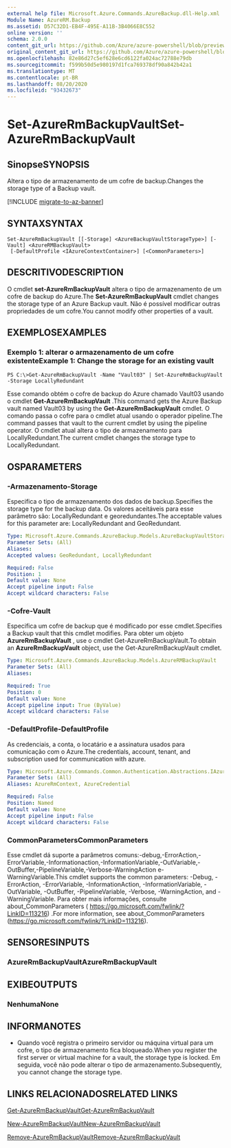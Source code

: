 ```yaml
---
external help file: Microsoft.Azure.Commands.AzureBackup.dll-Help.xml
Module Name: AzureRM.Backup
ms.assetid: D57C32D1-EB4F-495E-A11B-3B4066E8C552
online version: ''
schema: 2.0.0
content_git_url: https://github.com/Azure/azure-powershell/blob/preview/src/ResourceManager/AzureBackup/Commands.AzureBackup/help/Set-AzureRmBackupVault.md
original_content_git_url: https://github.com/Azure/azure-powershell/blob/preview/src/ResourceManager/AzureBackup/Commands.AzureBackup/help/Set-AzureRmBackupVault.md
ms.openlocfilehash: 82e86d27c5ef628e6cd6122fa024ac72788e79db
ms.sourcegitcommit: f599b50d5e980197d1fca769378df90a842b42a1
ms.translationtype: MT
ms.contentlocale: pt-BR
ms.lasthandoff: 08/20/2020
ms.locfileid: "93432673"
---
```

# <span data-ttu-id="65ee0-101">Set-AzureRmBackupVault</span><span class="sxs-lookup"><span data-stu-id="65ee0-101">Set-AzureRmBackupVault</span></span>

## <span data-ttu-id="65ee0-102">Sinopse</span><span class="sxs-lookup"><span data-stu-id="65ee0-102">SYNOPSIS</span></span>
<span data-ttu-id="65ee0-103">Altera o tipo de armazenamento de um cofre de backup.</span><span class="sxs-lookup"><span data-stu-id="65ee0-103">Changes the storage type of a Backup vault.</span></span>

[!INCLUDE [migrate-to-az-banner](../../includes/migrate-to-az-banner.md)]

## <span data-ttu-id="65ee0-104">SYNTAX</span><span class="sxs-lookup"><span data-stu-id="65ee0-104">SYNTAX</span></span>

```
Set-AzureRmBackupVault [[-Storage] <AzureBackupVaultStorageType>] [-Vault] <AzureRMBackupVault>
 [-DefaultProfile <IAzureContextContainer>] [<CommonParameters>]
```

## <span data-ttu-id="65ee0-105">DESCRITIVO</span><span class="sxs-lookup"><span data-stu-id="65ee0-105">DESCRIPTION</span></span>
<span data-ttu-id="65ee0-106">O cmdlet **set-AzureRmBackupVault** altera o tipo de armazenamento de um cofre de backup do Azure.</span><span class="sxs-lookup"><span data-stu-id="65ee0-106">The **Set-AzureRmBackupVault** cmdlet changes the storage type of an Azure Backup vault.</span></span>
<span data-ttu-id="65ee0-107">Não é possível modificar outras propriedades de um cofre.</span><span class="sxs-lookup"><span data-stu-id="65ee0-107">You cannot modify other properties of a vault.</span></span>

## <span data-ttu-id="65ee0-108">EXEMPLOS</span><span class="sxs-lookup"><span data-stu-id="65ee0-108">EXAMPLES</span></span>

### <span data-ttu-id="65ee0-109">Exemplo 1: alterar o armazenamento de um cofre existente</span><span class="sxs-lookup"><span data-stu-id="65ee0-109">Example 1: Change the storage for an existing vault</span></span>
```
PS C:\>Get-AzureRmBackupVault -Name "Vault03" | Set-AzureRmBackupVault -Storage LocallyRedundant
```

<span data-ttu-id="65ee0-110">Esse comando obtém o cofre de backup do Azure chamado Vault03 usando o cmdlet **Get-AzureRmBackupVault** .</span><span class="sxs-lookup"><span data-stu-id="65ee0-110">This command gets the Azure Backup vault named Vault03 by using the **Get-AzureRmBackupVault** cmdlet.</span></span>
<span data-ttu-id="65ee0-111">O comando passa o cofre para o cmdlet atual usando o operador pipeline.</span><span class="sxs-lookup"><span data-stu-id="65ee0-111">The command passes that vault to the current cmdlet by using the pipeline operator.</span></span>
<span data-ttu-id="65ee0-112">O cmdlet atual altera o tipo de armazenamento para LocallyRedundant.</span><span class="sxs-lookup"><span data-stu-id="65ee0-112">The current cmdlet changes the storage type to LocallyRedundant.</span></span>

## <span data-ttu-id="65ee0-113">OS</span><span class="sxs-lookup"><span data-stu-id="65ee0-113">PARAMETERS</span></span>

### <span data-ttu-id="65ee0-114">-Armazenamento</span><span class="sxs-lookup"><span data-stu-id="65ee0-114">-Storage</span></span>
<span data-ttu-id="65ee0-115">Especifica o tipo de armazenamento dos dados de backup.</span><span class="sxs-lookup"><span data-stu-id="65ee0-115">Specifies the storage type for the backup data.</span></span>
<span data-ttu-id="65ee0-116">Os valores aceitáveis para esse parâmetro são: LocallyRedundant e georedundantes.</span><span class="sxs-lookup"><span data-stu-id="65ee0-116">The acceptable values for this parameter are: LocallyRedundant and GeoRedundant.</span></span>

```yaml
Type: Microsoft.Azure.Commands.AzureBackup.Models.AzureBackupVaultStorageType
Parameter Sets: (All)
Aliases: 
Accepted values: GeoRedundant, LocallyRedundant

Required: False
Position: 1
Default value: None
Accept pipeline input: False
Accept wildcard characters: False
```

### <span data-ttu-id="65ee0-117">-Cofre</span><span class="sxs-lookup"><span data-stu-id="65ee0-117">-Vault</span></span>
<span data-ttu-id="65ee0-118">Especifica um cofre de backup que é modificado por esse cmdlet.</span><span class="sxs-lookup"><span data-stu-id="65ee0-118">Specifies a Backup vault that this cmdlet modifies.</span></span>
<span data-ttu-id="65ee0-119">Para obter um objeto **AzureRmBackupVault** , use o cmdlet Get-AzureRmBackupVault.</span><span class="sxs-lookup"><span data-stu-id="65ee0-119">To obtain an **AzureRmBackupVault** object, use the Get-AzureRmBackupVault cmdlet.</span></span>

```yaml
Type: Microsoft.Azure.Commands.AzureBackup.Models.AzureRMBackupVault
Parameter Sets: (All)
Aliases: 

Required: True
Position: 0
Default value: None
Accept pipeline input: True (ByValue)
Accept wildcard characters: False
```

### <span data-ttu-id="65ee0-120">-DefaultProfile</span><span class="sxs-lookup"><span data-stu-id="65ee0-120">-DefaultProfile</span></span>
<span data-ttu-id="65ee0-121">As credenciais, a conta, o locatário e a assinatura usados para comunicação com o Azure.</span><span class="sxs-lookup"><span data-stu-id="65ee0-121">The credentials, account, tenant, and subscription used for communication with azure.</span></span>

```yaml
Type: Microsoft.Azure.Commands.Common.Authentication.Abstractions.IAzureContextContainer
Parameter Sets: (All)
Aliases: AzureRmContext, AzureCredential

Required: False
Position: Named
Default value: None
Accept pipeline input: False
Accept wildcard characters: False
```

### <span data-ttu-id="65ee0-122">CommonParameters</span><span class="sxs-lookup"><span data-stu-id="65ee0-122">CommonParameters</span></span>
<span data-ttu-id="65ee0-123">Esse cmdlet dá suporte a parâmetros comuns:-debug,-ErrorAction,-ErrorVariable,-Informationaction,-InformationVariable,-OutVariable,-OutBuffer,-PipelineVariable,-Verbose-WarningAction e-WarningVariable.</span><span class="sxs-lookup"><span data-stu-id="65ee0-123">This cmdlet supports the common parameters: -Debug, -ErrorAction, -ErrorVariable, -InformationAction, -InformationVariable, -OutVariable, -OutBuffer, -PipelineVariable, -Verbose, -WarningAction, and -WarningVariable.</span></span> <span data-ttu-id="65ee0-124">Para obter mais informações, consulte about_CommonParameters ( https://go.microsoft.com/fwlink/?LinkID=113216) .</span><span class="sxs-lookup"><span data-stu-id="65ee0-124">For more information, see about_CommonParameters (https://go.microsoft.com/fwlink/?LinkID=113216).</span></span>

## <span data-ttu-id="65ee0-125">SENSORES</span><span class="sxs-lookup"><span data-stu-id="65ee0-125">INPUTS</span></span>

### <span data-ttu-id="65ee0-126">AzureRmBackupVault</span><span class="sxs-lookup"><span data-stu-id="65ee0-126">AzureRmBackupVault</span></span>

## <span data-ttu-id="65ee0-127">EXIBE</span><span class="sxs-lookup"><span data-stu-id="65ee0-127">OUTPUTS</span></span>

### <span data-ttu-id="65ee0-128">Nenhuma</span><span class="sxs-lookup"><span data-stu-id="65ee0-128">None</span></span>

## <span data-ttu-id="65ee0-129">INFORMA</span><span class="sxs-lookup"><span data-stu-id="65ee0-129">NOTES</span></span>
* <span data-ttu-id="65ee0-130">Quando você registra o primeiro servidor ou máquina virtual para um cofre, o tipo de armazenamento fica bloqueado.</span><span class="sxs-lookup"><span data-stu-id="65ee0-130">When you register the first server or virtual machine for a vault, the storage type is locked.</span></span> <span data-ttu-id="65ee0-131">Em seguida, você não pode alterar o tipo de armazenamento.</span><span class="sxs-lookup"><span data-stu-id="65ee0-131">Subsequently, you cannot change the storage type.</span></span>

## <span data-ttu-id="65ee0-132">LINKS RELACIONADOS</span><span class="sxs-lookup"><span data-stu-id="65ee0-132">RELATED LINKS</span></span>

[<span data-ttu-id="65ee0-133">Get-AzureRmBackupVault</span><span class="sxs-lookup"><span data-stu-id="65ee0-133">Get-AzureRmBackupVault</span></span>](./Get-AzureRmBackupVault.md)

[<span data-ttu-id="65ee0-134">New-AzureRmBackupVault</span><span class="sxs-lookup"><span data-stu-id="65ee0-134">New-AzureRmBackupVault</span></span>](./New-AzureRmBackupVault.md)

[<span data-ttu-id="65ee0-135">Remove-AzureRmBackupVault</span><span class="sxs-lookup"><span data-stu-id="65ee0-135">Remove-AzureRmBackupVault</span></span>](./Remove-AzureRmBackupVault.md)


